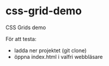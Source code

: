 # css-grid-demo
CSS Grids demo

För att testa:
- ladda ner projektet (git clone)
- öppna index.html i valfri webbläsare
